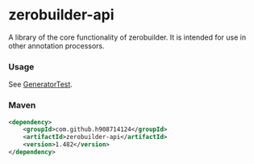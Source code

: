 # zerobuilder-api

A library of the core functionality of zerobuilder.
It is intended for use in other annotation processors.

### Usage

See [GeneratorTest](../../master/api/src/test/java/net/zerobuilder/api/test/GeneratorTest.java).

### Maven

````xml
<dependency>
    <groupId>com.github.h908714124</groupId>
    <artifactId>zerobuilder-api</artifactId>
    <version>1.482</version>
</dependency>
````
